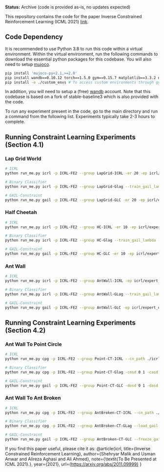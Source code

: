 **Status:** Archive (code is provided as-is, no updates expected)

This repository contains the code for the paper Inverse Constrained Reinforcement Learning (ICML 2021) [link](https://arxiv.org/abs/2011.09999).

## Code Dependency

It is recommended to use Python 3.8 to run this code within a virtual environment. Within the virtual environment, run the following commands to download the essential python packages for this codebase. You will also need to setup [mujoco](https://github.com/openai/mujoco-py).

```bash
pip install 'mujoco-py<2.1,>=2.0'
pip install wandb==0.10.12 torch==1.5.0 gym==0.15.7 matplotlib==3.3.2 numpy==1.17.5 cloudpickle==1.2.2 tqdm pandas pillow psutil mpl-scatter-density
pip install -e ./custom_envs # To access custom environments through gym interface
```

In addition, you will need to setup a (free) [wandb](www.wandb.ai) account. Note that this codebase is based on a fork of stable-baseline3 which is also provided with the code.

To run any experiment present in the code, go to the main directory and run a command from the following list. Experiments typically take 2-3 hours to complete.

## Running Constraint Learning Experiments (Section 4.1)

### Lap Grid World

```bash
# ICRL
python run_me.py icrl -p ICRL-FE2 --group LapGrid-ICRL -er 20 -ep icrl/expert_data/LGW -tei LGW-v0 -eei CLGW-v0 -tk 0.01 -cl 20 -clr 0.003 -ft 0.5e5 -ni 10 -bi 20 -dno -dnr -dnc

# Binary Classifier
python run_me.py icrl -p ICRL-FE2 --group LapGrid-Glag --train_gail_lambda -nis -er 20 -ep icrl/expert_data/LGW -tei LGW-v0 -eei CLGW-v0 -tk 0.01 -cl 20 -crc 0.5 -clr 0.01 -ft 10000 --n_steps 2000 -ni 12 -bi 10 -dno -dnr -dnc

# GAIL-Constraint
python run_me.py gail -p ICRL-FE2 --group LapGrid-GLC -er 20 -ep icrl/expert_data/LGW -tei LGW-v0 -eei CLGW-v0 -tk 0.01 -dl 20 -dlr 0.01 -t 120000 --n_steps 2000 -dno -dnr -lc
```

### Half Cheetah

```bash
# ICRL
python run_me.py icrl -p ICRL-FE2 --group HC-ICRL -er 10 -ep icrl/expert_data/HCWithPos-New -tk 0.01 -cl 20 -bi 10 -ft 2e5 -ni 30 -tei HCWithPos-v0 -eei HCWithPosTest-v0 -clr 0.05 -aclr 0.9 -crc 0.5 -psis -ctkno 2.5

# Binary Classifier
python run_me.py icrl -p ICRL-FE2 --group HC-Glag --train_gail_lambda -nis -er 10 -ep icrl/expert_data/HCWithPos-New -tk 0.01 -cl 30 -bi 10 -ft 2e5 -ni 30 -tei HCWithPos-v0 -eei HCWithPosTest-v0 -clr 0.05 -aclr 0.9 -crc 0.5 -psis -ctkno 2.5

# GAIL-Constraint
python run_me.py gail -p ICRL-FE2 --group HC-GLC -er 10 -ep icrl/expert_data/HCWithPos-New -tk 0.01 -t 4e6 -tei HCWithPos-v0 -eei HCWithPosTest-v0 -dl 30 -dlr 0.003 -lc
```
### Ant Wall

```bash
# ICRL
python run_me.py icrl -p ICRL-FE2 --group AntWall-ICRL -ep icrl/expert_data/AntWall -er 45 -cl 40 40 -clr 0.005 -aclr 0.9 -crc 0.6 -bi 5 -ft 2e5 -ni 20 -tei AntWall-v0 -eei AntWallTest-v0 --batch_size 128 --reward_gae_lambda 0.9 --cost_gae_lambda 0.9 --n_epochs 20 --learning_rate 3e-5 --clip_range 0.4 -piv 0.1 -plr 0.05 -psis -tk 0.02 -ctkno 2.5

# Binary Classifier
python run_me.py icrl -p ICRL-FE2 --group AntWall-GLag --train_gail_lambda -nis -ep icrl/expert_data/AntWall -er 45 -cl 40 40 -clr 0.005 -aclr 0.9 -crc 0.6 -bi 5 -ft 2e5 -ni 20 -tei AntWall-v0 -eei AntWallTest-v0 --batch_size 128 --reward_gae_lambda 0.9 --cost_gae_lambda 0.9 --n_epochs 20 --learning_rate 3e-5 --clip_range 0.4 -piv 0.1 -plr 0.05 -psis -tk 0.02 -ctkno 2.5

# GAIL-Constraint
python run_me.py gail -p ICRL-FE2 --group AntWall-GLC -ep icrl/expert_data/AntWall -er 45 -dl 40 40 -dlr 0.005 -t 4e6 -tei AntWall-v0 -eei AntWallTest-v0 --batch_size 128 --reward_gae_lambda 0.9 --n_epochs 20 --learning_rate 3e-5 --clip_range 0.4 -lc
```

## Running Constraint Learning Experiments (Section 4.2)

### Ant Wall To Point Circle

```bash
# ICRL
python run_me.py cpg -p ICRL-FE2 --group Point-CT-ICRL --cn_path ./icrl/expert_data/ConstraintTransfer/ICRL/Point/files/best_cn_model.pt -cosd 0 1 -casd -1 -tei PointCircle-v0 -eei PointCircleTestBack-v0 -tk 0.01 -t 1.5e6 -plr 1.0

# Binary Classifier
python run_me.py cpg -p ICRL-FE2 --group Point-CT-Glag -cosd 0 1 -casd -1 --load_gail --cn_path ./icrl/expert_data/ConstraintTransfer/GAIL-PPO/Point/files/best_cn_model.pt -tk 0.01 -t 1.5e6 -tei PointCircle-v0 -eei PointCircleTestBack-v0

# GAIL-Constraint
python run_me.py gail -p ICRL-FE2 --group Point-CT-GLC -dosd 0 1 -dasd -1 --freeze_gail_weights --gail_path ./icrl/expert_data/ConstraintTransfer/GAIL/Point/files/gail_discriminator.pt -ep icrl/expert_data/AntWall -er 1 -tk 0.01 -t 1.5e5 -tei PointCircle-v0 -eei PointCircleTestBack-v0
```

### Ant Wall To Ant Broken

```bash
# ICRL
python run_me.py cpg -p ICRL-FE2 --group AntBroken-CT-ICRL --cn_path ./icrl/expert_data/ConstraintTransfer/ICRL/AntBroken/files/best_cn_model.pt -tei AntWallBroken-v0 -eei AntWallBrokenTest-v0 -tk 0.01 --batch_size 128 --reward_gae_lambda 0.9 --n_epochs 20 --learning_rate 3e-5 --clip_range 0.4 -t 2e6 -plr 1.0

# Binary Classifier
python run_me.py cpg -p ICRL-FE2 --group AntBroken-CT-GLag --load_gail --cn_path ./icrl/expert_data/ConstraintTransfer/GAIL/AntBroken/files/gail_discriminator.pt -tei AntWallBroken-v0 -eei AntWallBrokenTest-v0 -tk 0.01 --batch_size 128 --reward_gae_lambda 0.9 --n_epochs 20 --learning_rate 3e-5 --clip_range 0.4 -t 3e6 -plr 1.0

# GAIL-Constraint
python run_me.py gail -p ICRL-FE2 --group AntBroken-CT-GLC --freeze_gail_weights --gail_path ./icrl/expert_data/ConstraintTransfer/GAIL/AntBroken/files/gail_discriminator.pt -ep icrl/expert_data/AntWall -er 2 -tei AntWallBroken-v0 -eei AntWallBrokenTest-v0 -tk 0.01 --batch_size 128 --reward_gae_lambda 0.9 --n_epochs 20 --learning_rate 3e-5 --clip_range 0.4 -t 2e6
```


If you find this paper useful, please cite it as:
@article{icrl,
      title={Inverse Constrained Reinforcement Learning},
      author={Shehryar Malik and Usman Anwar and Alireza Aghasi and Ali Ahmed},
      note={\textit{To Be Presented at ICML 2021}.},
      year={2021},
      url={https://arxiv.org/abs/2011.09999}
}
